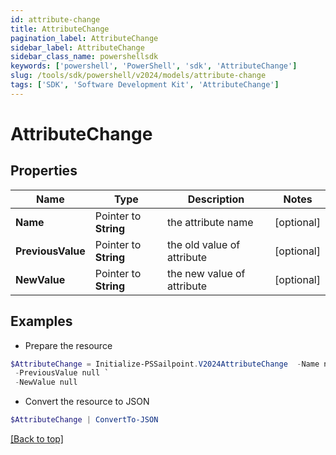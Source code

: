 ```yaml
---
id: attribute-change
title: AttributeChange
pagination_label: AttributeChange
sidebar_label: AttributeChange
sidebar_class_name: powershellsdk
keywords: ['powershell', 'PowerShell', 'sdk', 'AttributeChange'] 
slug: /tools/sdk/powershell/v2024/models/attribute-change
tags: ['SDK', 'Software Development Kit', 'AttributeChange']
---
```



# AttributeChange

## Properties

Name | Type | Description | Notes
------------ | ------------- | ------------- | -------------
**Name** |  Pointer to **String** | the attribute name | [optional] 
**PreviousValue** |  Pointer to **String** | the old value of attribute | [optional] 
**NewValue** |  Pointer to **String** | the new value of attribute | [optional] 

## Examples

- Prepare the resource
```powershell
$AttributeChange = Initialize-PSSailpoint.V2024AttributeChange  -Name null `
 -PreviousValue null `
 -NewValue null
```

- Convert the resource to JSON
```powershell
$AttributeChange | ConvertTo-JSON
```


[[Back to top]](#) 

